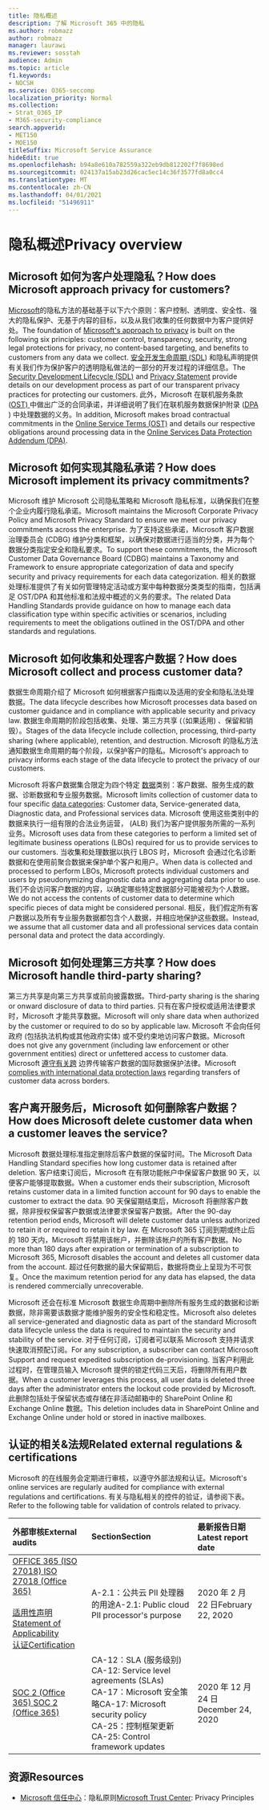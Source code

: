 ```yaml
---
title: 隐私概述
description: 了解 Microsoft 365 中的隐私
ms.author: robmazz
author: robmazz
manager: laurawi
ms.reviewer: sosstah
audience: Admin
ms.topic: article
f1.keywords:
- NOCSH
ms.service: O365-seccomp
localization_priority: Normal
ms.collection:
- Strat_O365_IP
- M365-security-compliance
search.appverid:
- MET150
- MOE150
titleSuffix: Microsoft Service Assurance
hideEdit: true
ms.openlocfilehash: b94a8e610a782559a322eb9db812202f7f8698ed
ms.sourcegitcommit: 024137a15ab23d26cac5ec14c36f3577fd8a0cc4
ms.translationtype: MT
ms.contentlocale: zh-CN
ms.lasthandoff: 04/01/2021
ms.locfileid: "51496911"
---
```

# <a name="privacy-overview"></a><span data-ttu-id="be4cd-103">隐私概述</span><span class="sxs-lookup"><span data-stu-id="be4cd-103">Privacy overview</span></span>

## <a name="how-does-microsoft-approach-privacy-for-customers"></a><span data-ttu-id="be4cd-104">Microsoft 如何为客户处理隐私？</span><span class="sxs-lookup"><span data-stu-id="be4cd-104">How does Microsoft approach privacy for customers?</span></span>

<span data-ttu-id="be4cd-105">[Microsoft](https://privacy.microsoft.com/#whatinformationwecollectmodule)的隐私方法的基础基于以下六个原则：客户控制、透明度、安全性、强大的隐私保护、无基于内容的目标，以及从我们收集的任何数据中为客户提供好处。</span><span class="sxs-lookup"><span data-stu-id="be4cd-105">The foundation of [Microsoft's approach to privacy](https://privacy.microsoft.com/#whatinformationwecollectmodule) is built on the following six principles: customer control, transparency, security, strong legal protections for privacy, no content-based targeting, and benefits to customers from any data we collect.</span></span> <span data-ttu-id="be4cd-106">[安全开发生命周期 (SDL](https://www.microsoft.com/securityengineering/sdl/)) 和隐私声明提供有关[](https://privacy.microsoft.com/privacystatement)我们作为保护客户的透明隐私做法的一部分的开发过程的详细信息。</span><span class="sxs-lookup"><span data-stu-id="be4cd-106">The [Security Development Lifecycle (SDL)](https://www.microsoft.com/securityengineering/sdl/) and [Privacy Statement](https://privacy.microsoft.com/privacystatement) provide details on our development process as part of our transparent privacy practices for protecting our customers.</span></span> <span data-ttu-id="be4cd-107">此外，Microsoft 在联机服务条款 ([OST) ](https://www.microsoft.com/licensing/product-licensing/products) 中做出广泛的合同承诺，并详细说明了我们在联机服务数据保护附录 ([DPA ](https://www.microsoftvolumelicensing.com/DocumentSearch.aspx?Mode=3&DocumentTypeId=67)) 中处理数据的义务。</span><span class="sxs-lookup"><span data-stu-id="be4cd-107">In addition, Microsoft makes broad contractual commitments in the [Online Service Terms (OST)](https://www.microsoft.com/licensing/product-licensing/products) and details our respective obligations around processing data in the [Online Services Data Protection Addendum (DPA)](https://www.microsoftvolumelicensing.com/DocumentSearch.aspx?Mode=3&DocumentTypeId=67).</span></span>

## <a name="how-does-microsoft-implement-its-privacy-commitments"></a><span data-ttu-id="be4cd-108">Microsoft 如何实现其隐私承诺？</span><span class="sxs-lookup"><span data-stu-id="be4cd-108">How does Microsoft implement its privacy commitments?</span></span>

<span data-ttu-id="be4cd-109">Microsoft 维护 Microsoft 公司隐私策略和 Microsoft 隐私标准，以确保我们在整个企业内履行隐私承诺。</span><span class="sxs-lookup"><span data-stu-id="be4cd-109">Microsoft maintains the Microsoft Corporate Privacy Policy and Microsoft Privacy Standard to ensure we meet our privacy commitments across the enterprise.</span></span> <span data-ttu-id="be4cd-110">为了支持这些承诺，Microsoft 客户数据治理委员会 (CDBG) 维护分类和框架，以确保对数据进行适当的分类，并为每个数据分类指定安全和隐私要求。</span><span class="sxs-lookup"><span data-stu-id="be4cd-110">To support these commitments, the Microsoft Customer Data Governance Board (CDBG) maintains a Taxonomy and Framework to ensure appropriate categorization of data and specify security and privacy requirements for each data categorization.</span></span> <span data-ttu-id="be4cd-111">相关的数据处理标准提供了有关如何管理特定活动或方案中每种数据分类类型的指南，包括满足 OST/DPA 和其他标准和法规中概述的义务的要求。</span><span class="sxs-lookup"><span data-stu-id="be4cd-111">The related Data Handling Standards provide guidance on how to manage each data classification type within specific activities or scenarios, including requirements to meet the obligations outlined in the OST/DPA and other standards and regulations.</span></span>

## <a name="how-does-microsoft-collect-and-process-customer-data"></a><span data-ttu-id="be4cd-112">Microsoft 如何收集和处理客户数据？</span><span class="sxs-lookup"><span data-stu-id="be4cd-112">How does Microsoft collect and process customer data?</span></span>

<span data-ttu-id="be4cd-113">数据生命周期介绍了 Microsoft 如何根据客户指南以及适用的安全和隐私法处理数据。</span><span class="sxs-lookup"><span data-stu-id="be4cd-113">The data lifecycle describes how Microsoft processes data based on customer guidance and in compliance with applicable security and privacy law.</span></span> <span data-ttu-id="be4cd-114">数据生命周期的阶段包括收集、处理、第三方共享 (（如果适用) 、保留和销毁）。</span><span class="sxs-lookup"><span data-stu-id="be4cd-114">Stages of the data lifecycle include collection, processing, third-party sharing (where applicable), retention, and destruction.</span></span> <span data-ttu-id="be4cd-115">Microsoft 的隐私方法通知数据生命周期的每个阶段，以保护客户的隐私。</span><span class="sxs-lookup"><span data-stu-id="be4cd-115">Microsoft's approach to privacy informs each stage of the data lifecycle to protect the privacy of our customers.</span></span>

<span data-ttu-id="be4cd-116">Microsoft 将客户数据集合限定为四个特定 [数据](https://www.microsoft.com/trust-center/privacy/customer-data-definitions?rtc=1)类别：客户数据、服务生成的数据、诊断数据和专业服务数据。</span><span class="sxs-lookup"><span data-stu-id="be4cd-116">Microsoft limits collection of customer data to four specific [data categories](https://www.microsoft.com/trust-center/privacy/customer-data-definitions?rtc=1): Customer data, Service-generated data, Diagnostic data, and Professional services data.</span></span> <span data-ttu-id="be4cd-117">Microsoft 使用这些类别中的数据来执行一组有限的合法业务运营， (ALB) 我们为客户提供服务所需的一系列业务。</span><span class="sxs-lookup"><span data-stu-id="be4cd-117">Microsoft uses data from these categories to perform a limited set of legitimate business operations (LBOs) required for us to provide services to our customers.</span></span> <span data-ttu-id="be4cd-118">当收集和处理数据以执行 LBOS 时，Microsoft 会通过化名诊断数据和在使用前聚合数据来保护单个客户和用户。</span><span class="sxs-lookup"><span data-stu-id="be4cd-118">When data is collected and processed to perform LBOs, Microsoft protects individual customers and users by pseudonymizing diagnostic data and aggregating data prior to use.</span></span> <span data-ttu-id="be4cd-119">我们不会访问客户数据的内容，以确定哪些特定数据部分可能被视为个人数据。</span><span class="sxs-lookup"><span data-stu-id="be4cd-119">We do not access the contents of customer data to determine which specific pieces of data might be considered personal.</span></span> <span data-ttu-id="be4cd-120">相反，我们假定所有客户数据以及所有专业服务数据都包含个人数据，并相应地保护这些数据。</span><span class="sxs-lookup"><span data-stu-id="be4cd-120">Instead, we assume that all customer data and all professional services data contain personal data and protect the data accordingly.</span></span>

## <a name="how-does-microsoft-handle-third-party-sharing"></a><span data-ttu-id="be4cd-121">Microsoft 如何处理第三方共享？</span><span class="sxs-lookup"><span data-stu-id="be4cd-121">How does Microsoft handle third-party sharing?</span></span>

<span data-ttu-id="be4cd-122">第三方共享是向第三方共享或前向披露数据。</span><span class="sxs-lookup"><span data-stu-id="be4cd-122">Third-party sharing is the sharing or onward disclosure of data to third parties.</span></span> <span data-ttu-id="be4cd-123">只有在客户授权或适用法律要求时，Microsoft 才能共享数据。</span><span class="sxs-lookup"><span data-stu-id="be4cd-123">Microsoft will only share data when authorized by the customer or required to do so by applicable law.</span></span> <span data-ttu-id="be4cd-124">Microsoft 不会向任何政府 (包括执法机构或其他政府实体) 或不受约束地访问客户数据。</span><span class="sxs-lookup"><span data-stu-id="be4cd-124">Microsoft does not give any government (including law enforcement or other government entities) direct or unfettered access to customer data.</span></span> <span data-ttu-id="be4cd-125">Microsoft [遵守有关跨](https://www.microsoft.com/trust-center/privacy/data-location) 边界传输客户数据的国际数据保护法律。</span><span class="sxs-lookup"><span data-stu-id="be4cd-125">Microsoft [complies with international data protection laws](https://www.microsoft.com/trust-center/privacy/data-location) regarding transfers of customer data across borders.</span></span>

## <a name="how-does-microsoft-delete-customer-data-when-a-customer-leaves-the-service"></a><span data-ttu-id="be4cd-126">客户离开服务后，Microsoft 如何删除客户数据？</span><span class="sxs-lookup"><span data-stu-id="be4cd-126">How does Microsoft delete customer data when a customer leaves the service?</span></span>

<span data-ttu-id="be4cd-127">Microsoft 数据处理标准指定删除后客户数据的保留时间。</span><span class="sxs-lookup"><span data-stu-id="be4cd-127">The Microsoft Data Handling Standard specifies how long customer data is retained after deletion.</span></span> <span data-ttu-id="be4cd-128">客户结束订阅后，Microsoft 在有限功能帐户中保留客户数据 90 天，以便客户能够提取数据。</span><span class="sxs-lookup"><span data-stu-id="be4cd-128">When a customer ends their subscription, Microsoft retains customer data in a limited function account for 90 days to enable the customer to extract the data.</span></span> <span data-ttu-id="be4cd-129">90 天保留期结束后，Microsoft 将删除客户数据，除非授权保留客户数据或法律要求保留客户数据。</span><span class="sxs-lookup"><span data-stu-id="be4cd-129">After the 90-day retention period ends, Microsoft will delete customer data unless authorized to retain it or required to retain it by law.</span></span> <span data-ttu-id="be4cd-130">在 Microsoft 365 订阅到期或终止后的 180 天内，Microsoft 将禁用该帐户，并删除该帐户的所有客户数据。</span><span class="sxs-lookup"><span data-stu-id="be4cd-130">No more than 180 days after expiration or termination of a subscription to Microsoft 365, Microsoft disables the account and deletes all customer data from the account.</span></span> <span data-ttu-id="be4cd-131">超过任何数据的最大保留期后，数据将商业上呈现为不可恢复。</span><span class="sxs-lookup"><span data-stu-id="be4cd-131">Once the maximum retention period for any data has elapsed, the data is rendered commercially unrecoverable.</span></span>

<span data-ttu-id="be4cd-132">Microsoft 还会在标准 Microsoft 数据生命周期中删除所有服务生成的数据和诊断数据，除非需要该数据才能维护服务的安全性和稳定性。</span><span class="sxs-lookup"><span data-stu-id="be4cd-132">Microsoft also deletes all service-generated and diagnostic data as part of the standard Microsoft data lifecycle unless the data is required to maintain the security and stability of the service.</span></span> <span data-ttu-id="be4cd-133">对于任何订阅，订阅者可以联系 Microsoft 支持并请求快速取消预配订阅。</span><span class="sxs-lookup"><span data-stu-id="be4cd-133">For any subscription, a subscriber can contact Microsoft Support and request expedited subscription de-provisioning.</span></span> <span data-ttu-id="be4cd-134">当客户利用此过程时，在管理员输入 Microsoft 提供的锁定代码三天后，将删除所有用户数据。</span><span class="sxs-lookup"><span data-stu-id="be4cd-134">When a customer leverages this process, all user data is deleted three days after the administrator enters the lockout code provided by Microsoft.</span></span> <span data-ttu-id="be4cd-135">此删除包括处于保留状态或存储在非活动邮箱中的 SharePoint Online 和 Exchange Online 数据。</span><span class="sxs-lookup"><span data-stu-id="be4cd-135">This deletion includes data in SharePoint Online and Exchange Online under hold or stored in inactive mailboxes.</span></span>

## <a name="related-external-regulations--certifications"></a><span data-ttu-id="be4cd-136">认证的相关&法规</span><span class="sxs-lookup"><span data-stu-id="be4cd-136">Related external regulations & certifications</span></span>

<span data-ttu-id="be4cd-137">Microsoft 的在线服务会定期进行审核，以遵守外部法规和认证。</span><span class="sxs-lookup"><span data-stu-id="be4cd-137">Microsoft's online services are regularly audited for compliance with external regulations and certifications.</span></span> <span data-ttu-id="be4cd-138">有关与隐私相关的控件的验证，请参阅下表。</span><span class="sxs-lookup"><span data-stu-id="be4cd-138">Refer to the following table for validation of controls related to privacy.</span></span>

| <span data-ttu-id="be4cd-139">**外部审核**</span><span class="sxs-lookup"><span data-stu-id="be4cd-139">**External audits**</span></span> | <span data-ttu-id="be4cd-140">**Section**</span><span class="sxs-lookup"><span data-stu-id="be4cd-140">**Section**</span></span> | <span data-ttu-id="be4cd-141">**最新报告日期**</span><span class="sxs-lookup"><span data-stu-id="be4cd-141">**Latest report date**</span></span> |
|:--------------------|:------------|:-----------------------|  
| [<span data-ttu-id="be4cd-142">OFFICE 365 (ISO 27018) </span><span class="sxs-lookup"><span data-stu-id="be4cd-142">ISO 27018 (Office 365)</span></span>](https://servicetrust.microsoft.com/ViewPage/MSComplianceGuideV3?command=Download&downloadType=Document&downloadId=d7864d4f-e053-4cc4-a964-fa526d07c3be&tab=7027ead0-3d6b-11e9-b9e1-290b1eb4cdeb&docTab=7027ead0-3d6b-11e9-b9e1-290b1eb4cdeb_ISO_Reports) <br><br> [<span data-ttu-id="be4cd-143">适用性声明</span><span class="sxs-lookup"><span data-stu-id="be4cd-143">Statement of Applicability</span></span>](https://servicetrust.microsoft.com/ViewPage/MSComplianceGuide?command=Download&downloadType=Document&downloadId=8ee1e46b-2ada-4e7b-bb7d-4c55a8cb6fcd&docTab=4ce99610-c9c0-11e7-8c2c-f908a777fa4d_ISO_Reports) <br> [<span data-ttu-id="be4cd-144">认证</span><span class="sxs-lookup"><span data-stu-id="be4cd-144">Certification</span></span>](https://servicetrust.microsoft.com/ViewPage/MSComplianceGuideV3?command=Download&downloadType=Document&downloadId=43e89534-f48d-42ea-a7a7-3523ff516036&tab=7027ead0-3d6b-11e9-b9e1-290b1eb4cdeb&docTab=7027ead0-3d6b-11e9-b9e1-290b1eb4cdeb_ISO_Reports) | <span data-ttu-id="be4cd-145">A-2.1：公共云 PII 处理器的用途</span><span class="sxs-lookup"><span data-stu-id="be4cd-145">A-2.1: Public cloud PII processor's purpose</span></span> | <span data-ttu-id="be4cd-146">2020 年 2 月 22 日</span><span class="sxs-lookup"><span data-stu-id="be4cd-146">February 22, 2020</span></span> |
| [<span data-ttu-id="be4cd-147">SOC 2 (Office 365) </span><span class="sxs-lookup"><span data-stu-id="be4cd-147">SOC 2 (Office 365)</span></span>](https://servicetrust.microsoft.com/ViewPage/MSComplianceGuideV3?command=Download&downloadType=Document&downloadId=a73c1738-7892-42b7-acd3-87b6371c53f6&tab=7027ead0-3d6b-11e9-b9e1-290b1eb4cdeb&docTab=7027ead0-3d6b-11e9-b9e1-290b1eb4cdeb_SOC_%2F_SSAE_16_Reports) | <span data-ttu-id="be4cd-148">CA-12：SLA (服务级别) </span><span class="sxs-lookup"><span data-stu-id="be4cd-148">CA-12: Service level agreements (SLAs)</span></span> <br> <span data-ttu-id="be4cd-149">CA-17：Microsoft 安全策略</span><span class="sxs-lookup"><span data-stu-id="be4cd-149">CA-17: Microsoft security policy</span></span> <br> <span data-ttu-id="be4cd-150">CA-25：控制框架更新</span><span class="sxs-lookup"><span data-stu-id="be4cd-150">CA-25: Control framework updates</span></span> | <span data-ttu-id="be4cd-151">2020 年 12 月 24 日</span><span class="sxs-lookup"><span data-stu-id="be4cd-151">December 24, 2020</span></span> |

## <a name="resources"></a><span data-ttu-id="be4cd-152">资源</span><span class="sxs-lookup"><span data-stu-id="be4cd-152">Resources</span></span>

- <span data-ttu-id="be4cd-153">[Microsoft 信任中心](https://www.microsoft.com/trust-center/privacy)：隐私原则</span><span class="sxs-lookup"><span data-stu-id="be4cd-153">[Microsoft Trust Center](https://www.microsoft.com/trust-center/privacy): Privacy Principles</span></span>
